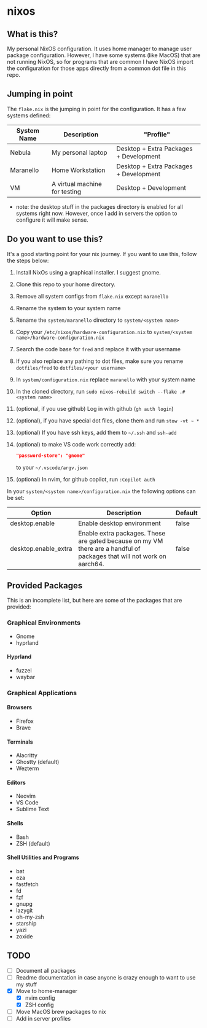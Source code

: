 # nixos

## What is this?

My personal NixOS configuration. It uses home manager to manage user package configuration. However, I have some systems (like MacOS) that are not running NixOS, so for programs that are common I have NixOS import the configuration for those apps directly from a common dot file in this repo.

## Jumping in point

The `flake.nix` is the jumping in point for the configuration. It has a few systems defined:

| System Name | Description                   | "Profile"                              |
| ----------- | ----------------------------- | -------------------------------------- |
| Nebula      | My personal laptop            | Desktop + Extra Packages + Development |
| Maranello   | Home Workstation              | Desktop + Extra Packages + Development |
| VM          | A virtual machine for testing | Desktop + Development                  |

- note: the desktop stuff in the packages directory is enabled for all systems right now. However, once I add in servers the option to configure it will make sense.

## Do you want to use this?

It's a good starting point for your nix journey. If you want to use this, follow the steps below:

1. Install NixOs using a graphical installer. I suggest gnome.
2. Clone this repo to your home directory.
3. Remove all system configs from `flake.nix` except `maranello`
4. Rename the system to your system name
5. Rename the `system/maranello` directory to `system/<system name>`
6. Copy your `/etc/nixos/hardware-configuration.nix` to `system/<system name>/hardware-configuration.nix`
7. Search the code base for `fred` and replace it with your username
8. If you also replace any pathing to dot files, make sure you rename `dotfiles/fred` to `dotfiles/<your username>`
9. In `system/configuration.nix` replace `maranello` with your system name
10. In the cloned directory, run `sudo nixos-rebuild switch --flake .#<system name>`
11. (optional, if you use github) Log in with github (`gh auth login`)
12. (optional), if you have special dot files, clone them and run `stow -vt ~ *`
13. (optional) If you have ssh keys, add them to `~/.ssh` and `ssh-add`
14. (optional) to make VS code work correctly add:

    ```json
    "password-store": "gnome"
    ```

    to your `~/.vscode/argv.json`

15. (optional) In nvim, for github copilot, run `:Copilot auth`

In your `system/<system name>/configuration.nix` the following options can be set:

| Option               | Description                                                                                                            | Default |
| -------------------- | ---------------------------------------------------------------------------------------------------------------------- | ------- |
| desktop.enable       | Enable desktop environment                                                                                             | false   |
| desktop.enable_extra | Enable extra packages. These are gated because on my VM there are a handful of packages that will not work on aarch64. | false   |

## Provided Packages

This is an incomplete list, but here are some of the packages that are provided:

### Graphical Environments

- Gnome
- hyprland

#### Hyprland

- fuzzel
- waybar

### Graphical Applications

#### Browsers

- Firefox
- Brave

#### Terminals

- Alacritty
- Ghostty (default)
- Wezterm

#### Editors

- Neovim
- VS Code
- Sublime Text

#### Shells

- Bash
- ZSH (default)

#### Shell Utilities and Programs

- bat
- eza
- fastfetch
- fd
- fzf
- gnupg
- lazygit
- oh-my-zsh
- starship
- yazi
- zoxide

## TODO

- [ ] Document all packages
- [ ] Readme documentation in case anyone is crazy enough to want to use my stuff
- [x] Move to home-manager
  - [x] nvim config
  - [x] ZSH config
- [ ] Move MacOS brew packages to nix
- [ ] Add in server profiles
